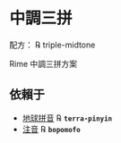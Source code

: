 # 中調三拼
配方： ℞ triple-midtone

Rime 中調三拼方案

## 依賴于
- [地球拼音](https://github.com/rime/rime-terra-pinyin) ℞ **`terra-pinyin`**
- [注音](https://github.com/rime/rime-bopomofo) ℞ **`bopomofo`**
